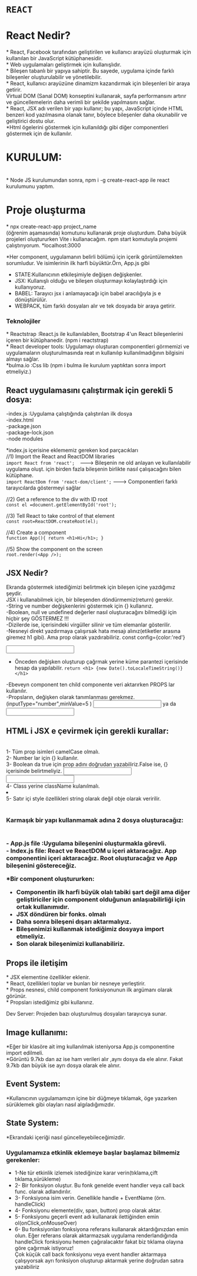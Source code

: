 # `REACT`
<h1>React Nedir? </h1>
* React, Facebook tarafından geliştirilen ve kullanıcı arayüzü oluşturmak için kullanılan bir JavaScript kütüphanesidir.<br>
* Web uygulamaları geliştirmek için kullanışlıdır.<br>
* Bileşen tabanlı bir yapıya sahiptir. Bu sayede, uygulama içinde farklı bileşenler oluşturulabilir ve yönetilebilir.<br>
* React, kullanıcı arayüzüne dinamizm kazandırmak için bileşenleri bir araya getirir. <br>
Virtual DOM (Sanal DOM) konseptini kullanarak, sayfa performansını artırır ve güncellemelerin daha verimli bir şekilde yapılmasını sağlar. <br>
* React, JSX adı verilen bir yapı kullanır; bu yapı, JavaScript içinde HTML benzeri kod yazılmasına olanak tanır, böylece bileşenler daha okunabilir ve geliştirici dostu olur.<br>
*Html ögelerini göstermek için kullanıldığı gibi diğer componentleri göstermek için de kullanılır.<br>

<h1>KURULUM: </h1><br>
* Node JS kurulumundan sonra, 
npm i -g create-react-app ile react kurulumunu yaptım.  

<h1>Proje oluşturma</h1>
* npx create-react-app project_name <br>(öğrenim aşamasında) komutunu kullanarak proje oluşturdum.
Daha büyük projeleri oluştururken Vite ı kullanacağım.
npm start komutuyla projemi çalıştırıyorum.
*localhost:3000

*Her component, uygulamanın belirli bölümü için içerik görüntülemekten sorumludur. Ve isimlerinin ilk harfi büyüktür.Örn, App.js gibi<br>
* STATE:Kullanıcının etkileşimiyle değişen değişkenler.<br>
* JSX: Kullanışlı olduğu ve bileşen oluşturmayı kolaylaştırdığı için kullanıyoruz.<br>
* BABEL: Tarayıcı jsx i anlamayacağı için babel aracılığıyla js e dönüştürülür.<br>
* WEBPACK, tüm farklı dosyaları alır ve tek dosyada bir araya getirir.<br>

<h3>Teknolojiler</h3>
* Reactstrap :React.js ile kullanılabilen, Bootstrap 4'un React bileşenlerini içeren bir kütüphanedir. (npm i reactstrap) <br>
* React developer tools: Uygulamayı oluşturan componentleri görmemizi ve uygulamaların oluşturulmasında reat ın kullanılıp kullanılmadığının bilgisini almayı sağlar.<br>
*bulma.io :Css lib  (npm i  bulma ile kurulum yaptıktan sonra import etmeliyiz.)

<h2>React uygulamasını çalıştırmak için gerekli 5 dosya:</h2>
-index.js :Uygulama çalıştığında çalıştırılan ilk dosya<br>
-index.html<br>
-package.json<br>
-package-lock.json<br>
-node modules<br>


*index.js içerisine eklememiz gereken kod parçacıkları<br>
//1) Import the React and ReactDOM libraries<br>
`import React from 'react';  `---> Bileşenin ne old anlayan ve kullanılabilir uygulama oluşt. için birden fazla bileşenin birlikte nasıl çalışacağını bilen kütüphane.<br>
`import ReactDom from 'react-dom/client';`  ---> Componentleri farklı tarayıcılarda göstermeyi sağlar<br>

//2) Get a reference to the div with ID root <br>
`const el =document.getElementById('root');`

//3) Tell React to take control of that element<br>
`const root=ReactDOM.createRoot(el);`

//4) Create a component<br>
`function App(){
return <h1>Hi</h1>;
}`

//5) Show the component on the screen<br>
`root.render(<App />);`

<h2>JSX Nedir? </h2>
Ekranda göstermek istediğimizi belirtmek için bileşen içine yazdığımız şeydir.<br>
JSX i kullanabilmek için, bir bileşenden döndürmemiz(return) gerekir.<br>
-String ve number değişkenlerini göstermek için {} kullanırız.<br>
-Boolean, null ve undefined değerler nasıl oluşturacağını bilmediği için hiçbir şey GÖSTERMEZ !!!<br>
-Dizilerde ise, içerisindeki virgüller silinir ve tüm elemanlar gösterilir.<br>
-Nesneyi direkt yazdırmaya çalışırsak hata mesajı alınız(etiketler arasına giremez h1 gibi). Ama prop olarak yazdırabiliriz. const config={color:'red'}

<input abc={config}/> <br>

- Önceden değişken oluşturup çağrmak yerine küme parantezi içerisinde hesap da yapılabilir. `return <h1> {new Date().toLocaleTimeString()}</h1>`<br>

-Ebeveyn component ten child componente veri aktarırken PROPS lar kullanılır.<br>
-Propsların, değişken olarak tanımlanması gerekmez. (inputType="number",minValue=5 ) <input type={inputType} min={minValue}> ya da <input type="number" min={5}><br>
<h2>HTML i JSX e çevirmek için gerekli kurallar: </h2><br>
1- Tüm prop isimleri camelCase olmalı.<br>
2- Number lar için {} kullanılır.<br>
3- Boolean da true için prop adını doğrudan yazabiliriz.False ise, {} içerisinde belirtmeliyiz. <input spellCheck />  <input spellCheck={false} /><br>
4- Class yerine className kulanılmalı. <li className='item' /><br>
5- Satır içi style özellikleri string olarak değil obje olarak veririlir. <div style={{padding:'5px'}}</div><br>

  <h3>Karmaşık bir yapı kullanmamak adına 2 dosya oluşturacağız:<h3><br>
   - App.js file :Uygulama bileşenini oluşturmakla görevli.<br>
   - Index.js file: React ve ReactDOM u içeri aktaracağız. App componentini içeri aktaracağız. Root oluşturacağız ve App bileşenini göstereceğiz.<br>

*Bir component oluştururken:<br>
   - Componentin ilk harfi büyük olalı tabiki şart değil ama diğer geliştiriciler için component olduğunun anlaşıabilirliği için ortak kullanımıdır.<br>
   - JSX döndüren bir fonks. olmalı<br>
   - Daha sonra bileşeni dışarı aktarmalıyız.<br>
   - Bileşenimizi kullanmak istediğimiz dosyaya import etmeliyiz.<br>
   - Son olarak bileşenimizi kullanabiliriz.<br>
   
<h2>Props ile iletişim</h2>
* JSX elementine özellikler eklenir.<br>
* React, özellikleri toplar ve bunları bir nesneye yerleştirir.<br>
* Props nesnesi, child component fonksiyonunun ilk argümanı olarak görünür.<br>
* Propsları istediğimiz gibi kullanırız.<br>

Dev Server: Projeden bazı oluşturulmuş dosyaları tarayıcıya sunar.<br>

<h2>Image kullanımı:</h2>
*Eğer bir klasöre ait img kullanılmak isteniyorsa App.js componentine import edilmeli.<br>
*Görüntü 9.7kb dan az ise ham verileri alır ,aynı dosya da ele alınır. Fakat 9.7kb dan büyük ise ayrı dosya olarak ele alınır.

<h2>Event System:</h2>
*Kullanıcının uygulamamızın içine bir  düğmeye tıklamak, öge yazarken sürüklemek gibi olayları nasıl algıladığımızdır.<br>
<h2>State System:</h2>
*Ekrandaki içeriği nasıl güncelleyebileceğimizdir.<br>

<h3>Uygulamamıza etkinlik eklemeye başlar başlamaz bilmemiz gerekenler:</h3>
<ul>
  <li>1-Ne tür etkinlik izlemek istediğinize karar verin(tıklama,çift tıklama,sürükleme)</li>
  <li>2- Bir fonksiyon oluştur. Bu fonk genelde event handler veya call back func. olarak adlandırılır.</li>
  <li>3- Fonksiyona isim verin. Genellikle handle + EventName (örn. handleClick) </li>
  <li>4- Fonksiyonu elemente(div, span, button) prop olarak aktar.</li>
  <li>5- Fonksiyonu geçerli event adı kullanarak ilettiğinden emin ol(onClick,onMouseOver)</li>
  <li>6- Bu fonksiyonları fonksiyona referans kullanarak aktardığınızdan emin olun.
    Eğer referans olarak aktarmazsak uygulama renderlandığında handleClick fonksiyonu hemen çağıralacaktır fakat biz tıklama olayına göre çağırmak istiyoruz!<br>
    Çok küçük call back fonksiyonu veya event handler aktarmaya çalışıyorsak ayrı fonksiyon oluşturup aktarmak yerine doğrudan satıra yazabiliriz<br>
</ul>
